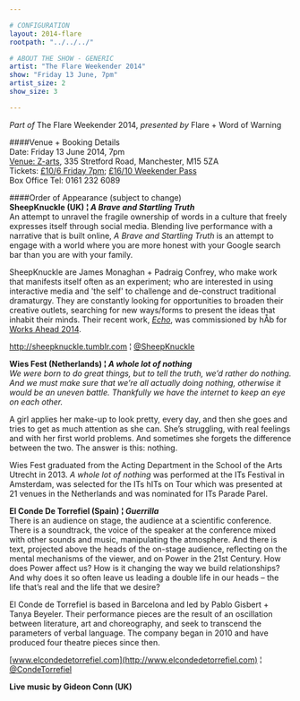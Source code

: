 ```yaml
---

# CONFIGURATION
layout: 2014-flare
rootpath: "../../../"

# ABOUT THE SHOW - GENERIC
artist: "The Flare Weekender 2014"
show: "Friday 13 June, 7pm"
artist_size: 2
show_size: 3

---
```

*Part of* The Flare Weekender 2014, *presented by* Flare + Word of Warning       
     
####Venue + Booking Details        
Date: Friday 13 June 2014, 7pm       
[Venue: Z-arts](http://www.z-arts.org/about-us/getting-here), 335 Stretford Road, Manchester, M15 5ZA      
Tickets: [£10/6 Friday 7pm](http://www.z-arts.org/events/flare-2014-friday); [£16/10 Weekender Pass](http://www.z-arts.org/events/flare-2014-friday/)     
Box Office Tel: 0161 232 6089    
                
####Order of Appearance (subject to change)      
**SheepKnuckle (UK) ¦ *A Brave and Startling Truth***     
An attempt to unravel the fragile ownership of words in a culture that freely expresses itself through social media. Blending live performance with a narrative that is built online, *A Brave and Startling Truth* is an attempt to engage with a world where you are more honest with your Google search bar than you are with your family.      
           
SheepKnuckle are James Monaghan + Padraig Confrey, who make work that manifests itself often as an experiment; who are interested in using interactive media and 'the self' to challenge and de-construct traditional dramaturgy. They are constantly looking for opportunities to broaden their creative outlets, searching for new ways/forms to present the ideas that inhabit their minds. Their recent work, [*Echo*](/archive/2014-worksahead/sheepknuckle), was commissioned by hÅb for [Works Ahead 2014](/archive/2014-worksahead).        
          
<http://sheepknuckle.tumblr.com> ¦ [@SheepKnuckle](http://twitter.com/SheepKnuckle)            
             
**Wies Fest (Netherlands) ¦ *A whole lot of nothing***                
*We were born to do great things, but to tell the truth, we’d rather do nothing. And we must make sure that we’re all actually doing nothing, otherwise it would be an uneven battle. Thankfully we have the internet to keep an eye on each other.*             
             
A girl applies her make-up to look pretty, every day, and then she goes and tries to get as much attention as she can. She’s struggling, with real feelings and with her first world problems. And sometimes she forgets the difference between the two. The answer is this: nothing.          
        
Wies Fest graduated from the Acting Department in the School of the Arts Utrecht in 2013. *A whole lot of nothing* was performed at the ITs Festival in Amsterdam, was selected for the ITs hITs on Tour which was presented at 21 venues in the Netherlands and was nominated for ITs Parade Parel.       
                                
**El Conde De Torrefiel (Spain) ¦ *Guerrilla***                
There is an audience on stage, the audience at a scientific conference. There is a soundtrack, the voice of the speaker at the conference mixed with other sounds and music, manipulating the atmosphere. And there is text, projected above the heads of the on-stage audience, reflecting on the mental mechanisms of the viewer, and on Power in the 21st Century. How does Power affect us? How is it changing the way we build relationships? And why does it so often leave us leading a double life in our heads – the life that’s real and the life that we desire?                     
                         
El Conde de Torrefiel is based in Barcelona and led by Pablo Gisbert + Tanya Beyeler. Their performance pieces are the result of an oscillation between literature, art and choreography, and seek to transcend the parameters of verbal language. The company began in 2010 and have produced four theatre pieces since then.                    
                   
[www.elcondedetorrefiel.com](http://www.elcondedetorrefiel.com) ¦ [@CondeTorrefiel](http://twitter.com/CondeTorrefiel)             
                 
**Live music by Gideon Conn (UK)**
